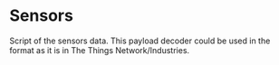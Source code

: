 # Sensors
Script of the sensors data.
This payload decoder could be used in the format as it is in The Things Network/Industries.

